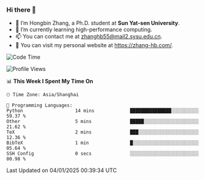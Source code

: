### Hi there 👋

- 🔭 I’m Hongbin Zhang, a Ph.D. student at **Sun Yat-sen University**.
- 🌱 I’m currently learning high-performance computing.
- 📫 You can contact me at zhanghb55@mail2.sysu.edu.cn.
- 👀 You can visit my personal website at https://zhang-hb.com/.

<!--START_SECTION:waka-->
![Code Time](http://img.shields.io/badge/Code%20Time-356%20hrs%2024%20mins-blue)

![Profile Views](http://img.shields.io/badge/Profile%20Views-3-blue)

📊 **This Week I Spent My Time On** 

```text
🕑︎ Time Zone: Asia/Shanghai

💬 Programming Languages: 
Python                   14 mins             ███████████████░░░░░░░░░░   59.37 % 
Other                    5 mins              █████░░░░░░░░░░░░░░░░░░░░   21.62 % 
TeX                      2 mins              ███░░░░░░░░░░░░░░░░░░░░░░   12.36 % 
BibTeX                   1 min               █░░░░░░░░░░░░░░░░░░░░░░░░   05.64 % 
SSH Config               0 secs              ░░░░░░░░░░░░░░░░░░░░░░░░░   00.98 % 
```


 Last Updated on 04/01/2025 00:39:34 UTC
<!--END_SECTION:waka-->
